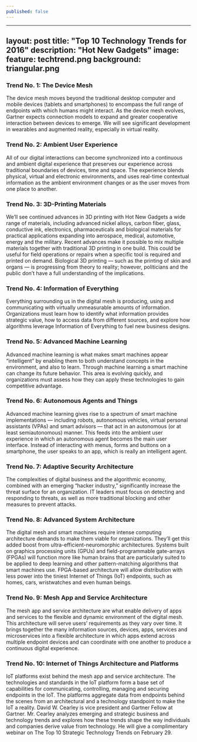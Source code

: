 ```yaml
---
published: false
---
```

---
layout: post
title: "Top 10 Technology Trends for 2016"
description: "Hot New Gadgets"
image:
  feature: techtrend.png
  background: triangular.png
---

### Trend No. 1: The Device Mesh

The device mesh moves beyond the traditional desktop computer and mobile devices (tablets and smartphones) to encompass the full range of endpoints with which humans might interact. As the device mesh evolves, Gartner expects connection models to expand and greater cooperative interaction between devices to emerge. We will see significant development in wearables and augmented reality, especially in virtual reality.


### Trend No. 2: Ambient User Experience

All of our digital interactions can become synchronized into a continuous and ambient digital experience that preserves our experience across traditional boundaries of devices, time and space. The experience blends physical, virtual and electronic environments, and uses real-time contextual information as the ambient environment changes or as the user moves from one place to another.



### Trend No. 3: 3D-Printing Materials

We’ll see continued advances in 3D printing with Hot New Gadgets a wide range of materials, including advanced nickel alloys, carbon fiber, glass, conductive ink, electronics, pharmaceuticals and biological materials for practical applications expanding into aerospace, medical, automotive, energy and the military. Recent advances make it possible to mix multiple materials together with traditional 3D printing in one build. This could be useful for field operations or repairs when a specific tool is required and printed on demand. Biological 3D printing — such as the printing of skin and organs — is progressing from theory to reality; however, politicians and the public don’t have a full understanding of the implications.



### Trend No. 4: Information of Everything

Everything surrounding us in the digital mesh is producing, using and communicating with virtually unmeasurable amounts of information. Organizations must learn how to identify what information provides strategic value, how to access data from different sources, and explore how algorithms leverage Information of Everything to fuel new business designs.



### Trend No. 5: Advanced Machine Learning

Advanced machine learning is what makes smart machines appear “intelligent” by enabling them to both understand concepts in the environment, and also to learn. Through machine learning a smart machine can change its future behavior. This area is evolving quickly, and organizations must assess how they can apply these technologies to gain competitive advantage.



### Trend No. 6: Autonomous Agents and Things

Advanced machine learning gives rise to a spectrum of smart machine implementations — including robots, autonomous vehicles, virtual personal assistants (VPAs) and smart advisors — that act in an autonomous (or at least semiautonomous) manner. This feeds into the ambient user experience in which an autonomous agent becomes the main user interface. Instead of interacting with menus, forms and buttons on a smartphone, the user speaks to an app, which is really an intelligent agent.



### Trend No. 7: Adaptive Security Architecture

The complexities of digital business and the algorithmic economy, combined with an emerging “hacker industry,” significantly increase the threat surface for an organization. IT leaders must focus on detecting and responding to threats, as well as more traditional blocking and other measures to prevent attacks.



### Trend No. 8: Advanced System Architecture

The digital mesh and smart machines require intense computing architecture demands to make them viable for organizations. They’ll get this added boost from ultra-efficient-neuromorphic architectures. Systems built on graphics processing units (GPUs) and field-programmable gate-arrays (FPGAs) will function more like human brains that are particularly suited to be applied to deep learning and other pattern-matching algorithms that smart machines use. FPGA-based architecture will allow distribution with less power into the tiniest Internet of Things (IoT) endpoints, such as homes, cars, wristwatches and even human beings.



### Trend No. 9: Mesh App and Service Architecture

The mesh app and service architecture are what enable delivery of apps and services to the flexible and dynamic environment of the digital mesh. This architecture will serve users’ requirements as they vary over time. It brings together the many information sources, devices, apps, services and microservices into a flexible architecture in which apps extend across multiple endpoint devices and can coordinate with one another to produce a continuous digital experience.



### Trend No. 10: Internet of Things Architecture and Platforms

IoT platforms exist behind the mesh app and service architecture. The technologies and standards in the IoT platform form a base set of capabilities for communicating, controlling, managing and securing endpoints in the IoT. The platforms aggregate data from endpoints behind the scenes from an architectural and a technology standpoint to make the IoT a reality. David W. Cearley is vice president and Gartner Fellow at Gartner. Mr. Cearley analyzes emerging and strategic business and technology trends and explores how these trends shape the way individuals and companies derive value from technology. He will give a complimentary webinar on The Top 10 Strategic Technology Trends on February 29.
